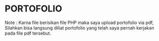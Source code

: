 # PORTOFOLIO
Note : 
Karna file berisikan file PHP maka saya upload portofolio via pdf, Silahkan bisa langsung diliat portofolio yang telah saya pernah kerjakan pada file pdf tersebut.
